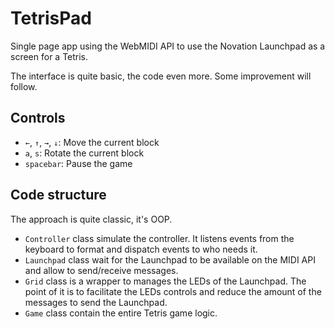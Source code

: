 # TetrisPad

Single page app using the WebMIDI API to use the Novation Launchpad as a screen for a Tetris.

The interface is quite basic, the code even more. Some improvement will follow.

## Controls

- `←`, `↑`, `→`, `↓`: Move the current block
- `a`, `s`: Rotate the current block
- `spacebar`: Pause the game

## Code structure

The approach is quite classic, it's OOP.

- `Controller` class simulate the controller. It listens events from the keyboard to format and dispatch events to who needs it.
- `Launchpad` class wait for the Launchpad to be available on the MIDI API and allow to send/receive messages.
- `Grid` class is a wrapper to manages the LEDs of the Launchpad. The point of it is to facilitate the LEDs controls and reduce the amount of the messages to send the Launchpad.
- `Game` class contain the entire Tetris game logic.
